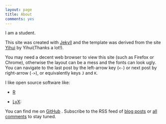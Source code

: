 ```yaml
---
layout: page
title: About
comments: yes
---
```


I am a student.

This site was created with [Jekyll](https://github.com/mojombo/jekyll) and the template was derived from the site [Yihui](http://yihui.name/) by Yihui(Thanks a lot!). 

You may need a decent web browser to view this site (such as Firefox or Chrome), otherwise the layout can be a mess and the fonts can look ugly. You can navigate to the last post by the left-arrow key (`<-`) or next post by right-arrow (`->`), or equivalently keys `J` and `K`.

I like open source software like:

- [R](http://www.r-project.org/)
 
- [LyX](http://www.lyx.org/): 


You can find me on [GitHub](https://github.com/jonduan/) . Subscribe to the RSS feed of [blog posts](../feed/) or [all comments](http://snowdj.disqus.com/latest.rss) to stay tuned.

